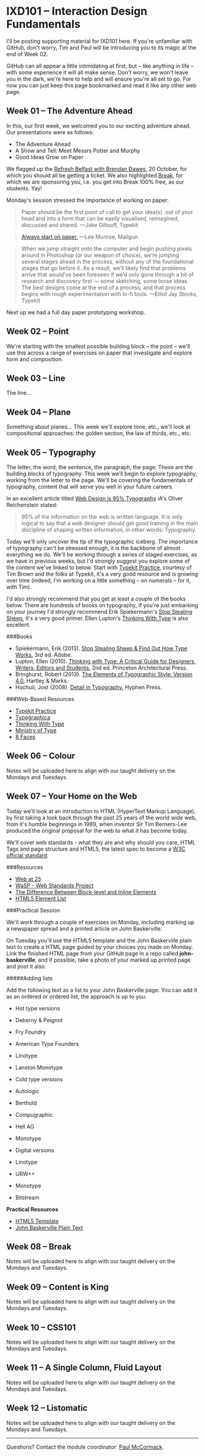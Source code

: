 IXD101 – Interaction Design Fundamentals
========================================

I'll be posting supporting material for IXD101 here. If you're unfamiliar with GitHub, don't worry, Tim and Paul will be introducing you to its magic at the end of Week 02.

GitHub can all appear a little intimidating at first, but – like anything in life – with some experience it will all make sense. Don't worry, we won't leave you in the dark, we're here to help and will ensure you're all set to go. For now you can just keep this page bookmarked and read it like any other web page.


Week 01 – The Adventure Ahead
-----------------------------

In this, our first week, we welcomed you to our exciting adventure ahead. Our presentations were as follows:

+ The Adventure Ahead
+ A Show and Tell: Meet Messrs Potter and Murphy
+ Good Ideas Grow on Paper

We flagged up the [Refresh Belfast with Brendan Dawes](https://getinvited.to/refreshbelfast/refresh-with-brendan-dawes/), 20 October, for which you should all be getting a ticket. We also highlighted [Break](http://breakconf.org), for which we are sponsoring you, i.e. you get into Break 100% free, as our students. Yay!

Monday's session stressed the importance of working on paper:

> Paper should be the first point of call to get your idea(s)  out of your head and into a form that can be easily visualised, reimagined, discussed and shared.
> —Jake Giltsoff, Typekit

> [Always start on paper.](http://www.leemunroe.com/designing-with-pen-paper/)
> —Lee Munroe, Mailgun

> When we jump straight onto the computer and begin pushing pixels around in Photoshop (or our weapon of choice), we’re jumping several stages ahead in the process, without any of the foundational stages that go before it. As a result, we’ll likely find that problems arrive that would’ve been foreseen if we’d only gone through a bit of research and discovery first — some sketching, some loose ideas. The best designs come at the end of a process, and that process begins with rough experimentation with lo-fi tools.
> —Elliot Jay Stocks, Typekit

Next up we had a full day paper prototyping workshop.



Week 02 – Point
---------------

We're starting with the smallest possible building block – the point – we'll use this across a range of exercises on paper that investigate and explore form and composition.


Week 03 – Line
--------------

The line…


Week 04 – Plane
---------------

Something about planes… This week we'll explore tone, etc., we'll look at compositional approaches: the golden section, the law of thirds, etc., etc.


Week 05 – Typography
--------------------

The letter, the word, the sentence, the paragraph, the page: These are the building blocks of typography. This week we'll begin to explore typography, working from the letter to the page. We'll be covering the fundamentals of typography, content that will serve you well in your future careers.

In an excellent article titled [Web Design is 95% Typography](http://ia.net/blog/the-web-is-all-about-typography-period/) iA's Oliver Reichenstein stated:

> 95% of the information on the web is written language. It is only logical to say that a web designer should get good training in the main discipline of shaping written information, in other words: Typography.

Today we'll only uncover the tip of the typographic iceberg. The importance of typography can't be stressed enough, it is the backbone of almost everything we do. We'll be working through a series of staged exercises, as we have in previous weeks, but I'd strongly suggest you explore some of the content we've linked to below. Start with [Typekit Practice](http://practice.typekit.com), courtesy of Tim Brown and the folks at Typekit, it's a very good resource and is growing over time (indeed, I'm working on a little something – on numerals – for it, with Tim). 

I'd also strongly recommend that you get at least a couple of the books below. There are hundreds of books on typography, if you're just embarking on your journey I'd strongly recommend Erik Spiekermann's [Stop Stealing Sheep](http://www.amazon.co.uk/exec/obidos/ASIN/0321934288/monographic-21), it's a very good primer. Ellen Lupton's [Thinking With Type](http://www.amazon.co.uk/exec/obidos/ASIN/1568989695/monographic-21) is also excellent.


###Books

+ Spiekermann, Erik (2013). [Stop Stealing Sheep & Find Out How Type Works.](http://www.amazon.co.uk/exec/obidos/ASIN/0321934288/monographic-21) 3rd ed. Adobe.
+ Lupton, Ellen (2010). [Thinking with Type: A Critical Guide for Designers, Writers, Editors and Students.](http://www.amazon.co.uk/exec/obidos/ASIN/1568989695/monographic-21) 2nd ed. Princeton Architectural Press.
+ Bringhurst, Robert (2013). [The Elements of Typographic Style: Version 4.0.](http://www.amazon.co.uk/exec/obidos/ASIN/0881792128/monographic-21) Hartley & Marks.
+ Hochuli, Jost (2008). [Detail in Typography.](http://www.amazon.co.uk/exec/obidos/ASIN/0907259340/monographic-21) Hyphen Press.


###Web-Based Resources

+ [Typekit Practice](http://practice.typekit.com)
+ [Typographica](http://typographica.org)
+ [Thinking With Type](http://www.thinkingwithtype.com)
+ [Ministry of Type](http://ministryoftype.co.uk)
+ [8 Faces](http://8faces.com)



Week 06 – Colour
----------------

Notes will be uploaded here to align with our taught delivery on the Mondays and Tuesdays.



Week 07 – Your Home on the Web
------------------------------

Today we'll look at an introduction to HTML (HyperText Markup Language), by first taking a look back through the past 25 years of the world wide web, from it's humble beginnings in 1989, when inventor Sir Tim Berners-Lee produced the original proposal for the web to what it has become today.

We'll cover web standards - what they are and why should you care, HTML Tags and page structure and HTML5, the latest spec to become a [W3C official standard](http://www.w3.org/).

###Resources

+ [Web at 25](http://www.webat25.org/)
+ [WaSP - Web Standards Project](http://www.webstandards.org/)
+ [The Difference Between Block-level and Inline Elements](http://www.impressivewebs.com/difference-block-inline-css/)
+ [HTML5 Element List](https://developer.mozilla.org/en/docs/Web/Guide/HTML/HTML5/HTML5_element_list)

###Practical Session

We'll work through a couple of exercises on Monday, including marking up a newspaper spread and a printed article on John Baskerville.

On Tuesday you'll use the HTML5 template and the John Baskerville plain text to create a HTML page guided by your choices you made on Monday. Link the finished HTML page from your GitHub page in a repo called __john-baskerville__, and if possible, take a photo of your marked up printed page and post it also.

#####Adding lists

Add the following text as a list to your John Baskerville page. You can add it as an ordered or ordered list, the approach is up to you.

- Hot type versions
- Deberny & Peignot
- Fry Foundry
- American Type Founders
- Linotype
- Lanston Monotype

- Cold type versions
- Autologic
- Berthold
- Compugraphic
- Hell AG
- Monotype

- Digital versions
- Linotype
- URW++
- Monotype
- Bitstream

__Practical Resources__
+ [HTML5 Template](resources/html5-template.html)
+ [John Baskerville Plain Text](resources/John-Baskerville.txt)



Week 08 – Break
---------------

Notes will be uploaded here to align with our taught delivery on the Mondays and Tuesdays.

Week 09 – Content is King
-------------------------

Notes will be uploaded here to align with our taught delivery on the Mondays and Tuesdays.



Week 10 – CSS101
----------------

Notes will be uploaded here to align with our taught delivery on the Mondays and Tuesdays.



Week 11 – A Single Column, Fluid Layout
---------------------------------------

Notes will be uploaded here to align with our taught delivery on the Mondays and Tuesdays.



Week 12 – Listomatic
--------------------

Notes will be uploaded here to align with our taught delivery on the Mondays and Tuesdays.


----


Questions? Contact the module coordinator: [Paul McCormack](mailto:p.mccormack@ulster.ac.uk?Subject=IXD101).
